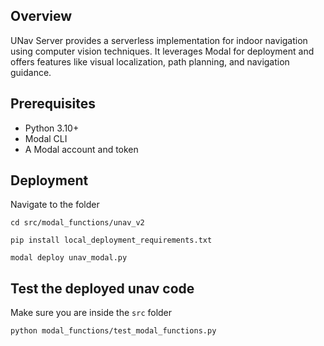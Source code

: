 ## Overview

UNav Server provides a serverless implementation for indoor navigation using computer vision techniques. It leverages Modal for deployment and offers features like visual localization, path planning, and navigation guidance.

## Prerequisites

- Python 3.10+
- Modal CLI
- A Modal account and token


## Deployment

Navigate to the folder

``` 
cd src/modal_functions/unav_v2
```

```
pip install local_deployment_requirements.txt
```


```
modal deploy unav_modal.py
```



## Test the deployed unav code

Make sure you are inside the `src` folder

``` 
python modal_functions/test_modal_functions.py
```
